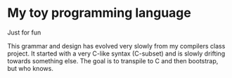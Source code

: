 # My toy programming language

Just for fun

This grammar and design has evolved very slowly from my compilers class
project. It started with a very C-like syntax (C-subset) and is slowly drifting
towards something else. The goal is to transpile to C and then bootstrap, but
who knows.
